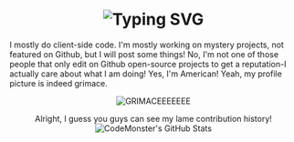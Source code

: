 <div align="center">
    <h1>
        <img src="https://readme-typing-svg.herokuapp.com?font=Jetbrains+mono&size=40&duration=3000&color=33FF33&center=true&vCenter=true&width=435&lines=hhhHHey..+I'm+CodeMonster...;This+is..;..my+Github..;ttttThanks+for+stopping+by!" alt="Typing SVG"/>
    </h1>
</div>
I mostly do client-side code.
I'm mostly working on mystery projects, not featured on Github, but I will post some things!
No, I'm not one of those people that only edit on Github open-source projects to get a reputation-I actually care about what I am doing!
Yes, I'm American!
Yeah, my profile picture is indeed grimace.
<div align="center">
    <p>
        <img src="https://media1.tenor.com/images/427b769d9659c9f5dfadbcc42b23145f/tenor.gif?itemid=16706405" alt="GRIMACEEEEEEE" />
    </p>
</div>

<div align="center">
    Alright, I guess you guys can see my lame contribution history!
    <div align="center">
    <img src="https://github-profile-summary-cards.vercel.app/api/cards/profile-details?username=CodeMonster240&theme=github_dark" alt="CodeMonster's GitHub Stats"/>
</div>
</div>
